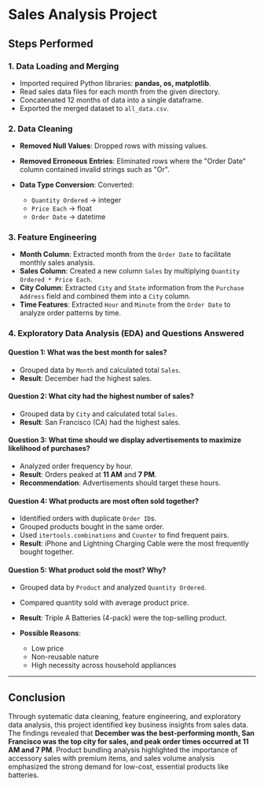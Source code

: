 
# Sales Analysis Project

## Steps Performed

### 1. Data Loading and Merging

* Imported required Python libraries: **pandas, os, matplotlib**.
* Read sales data files for each month from the given directory.
* Concatenated 12 months of data into a single dataframe.
* Exported the merged dataset to `all_data.csv`.

### 2. Data Cleaning

* **Removed Null Values**: Dropped rows with missing values.
* **Removed Erroneous Entries**: Eliminated rows where the "Order Date" column contained invalid strings such as "Or".
* **Data Type Conversion**: Converted:

  * `Quantity Ordered` → integer
  * `Price Each` → float
  * `Order Date` → datetime

### 3. Feature Engineering

* **Month Column**: Extracted month from the `Order Date` to facilitate monthly sales analysis.
* **Sales Column**: Created a new column `Sales` by multiplying `Quantity Ordered * Price Each`.
* **City Column**: Extracted `City` and `State` information from the `Purchase Address` field and combined them into a `City` column.
* **Time Features**: Extracted `Hour` and `Minute` from the `Order Date` to analyze order patterns by time.

### 4. Exploratory Data Analysis (EDA) and Questions Answered

#### Question 1: What was the best month for sales?

* Grouped data by `Month` and calculated total `Sales`.
* **Result**: December had the highest sales.

#### Question 2: What city had the highest number of sales?

* Grouped data by `City` and calculated total `Sales`.
* **Result**: San Francisco (CA) had the highest sales.

#### Question 3: What time should we display advertisements to maximize likelihood of purchases?

* Analyzed order frequency by hour.
* **Result**: Orders peaked at **11 AM** and **7 PM**.
* **Recommendation**: Advertisements should target these hours.

#### Question 4: What products are most often sold together?

* Identified orders with duplicate `Order ID`s.
* Grouped products bought in the same order.
* Used `itertools.combinations` and `Counter` to find frequent pairs.
* **Result**: iPhone and Lightning Charging Cable were the most frequently bought together.

#### Question 5: What product sold the most? Why?

* Grouped data by `Product` and analyzed `Quantity Ordered`.
* Compared quantity sold with average product price.
* **Result**: Triple A Batteries (4-pack) were the top-selling product.
* **Possible Reasons**:

  * Low price
  * Non-reusable nature
  * High necessity across household appliances

---

## Conclusion

Through systematic data cleaning, feature engineering, and exploratory data analysis, this project identified key business insights from sales data. The findings revealed that **December was the best-performing month, San Francisco was the top city for sales, and peak order times occurred at 11 AM and 7 PM**. Product bundling analysis highlighted the importance of accessory sales with premium items, and sales volume analysis emphasized the strong demand for low-cost, essential products like batteries.
